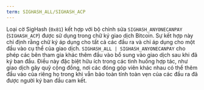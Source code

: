 ```yaml
---
term: SIGHASH_ALL/SIGHASH_ACP
---
```


Loại cờ SigHash (`0x81`) kết hợp với bộ chỉnh sửa `SIGHASH_ANYONECANPAY` (`SIGHASH_ACP`) được sử dụng trong chữ ký giao dịch Bitcoin. Sự kết hợp này chỉ định rằng chữ ký áp dụng cho tất cả các đầu ra và chỉ áp dụng cho một đầu vào cụ thể của giao dịch. `SIGHASH_ALL | SIGHASH_ANYONECANPAY` cho phép các bên tham gia khác thêm đầu vào bổ sung vào giao dịch sau khi đã ký ban đầu. Điều này đặc biệt hữu ích trong các tình huống hợp tác, như giao dịch gây quỹ cộng đồng, nơi các đóng góp viên khác nhau có thể thêm đầu vào của riêng họ trong khi vẫn bảo toàn tính toàn vẹn của các đầu ra đã được người ký ban đầu cam kết.